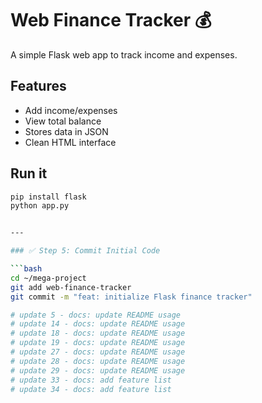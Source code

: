 # Web Finance Tracker 💰

A simple Flask web app to track income and expenses.

## Features
- Add income/expenses
- View total balance
- Stores data in JSON
- Clean HTML interface

## Run it

```bash
pip install flask
python app.py


---

### ✅ Step 5: Commit Initial Code

```bash
cd ~/mega-project
git add web-finance-tracker
git commit -m "feat: initialize Flask finance tracker"

# update 5 - docs: update README usage
# update 14 - docs: update README usage
# update 18 - docs: update README usage
# update 19 - docs: update README usage
# update 27 - docs: update README usage
# update 28 - docs: update README usage
# update 29 - docs: update README usage
# update 33 - docs: add feature list
# update 34 - docs: add feature list
